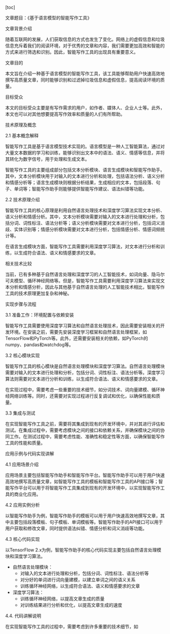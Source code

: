 
[toc]                    
                
                
文章题目：《基于语言模型的智能写作工具》

文章背景介绍

随着互联网的发展，人们获取信息的方式也发生了变化。网络上的虚假信息和垃圾信息充斥着我们的阅读环境，对于优秀的文章和内容，我们需要更加高效和智能的方式来进行筛选和识别。因此，智能写作工具的出现具有重要意义。

文章目的

本文旨在介绍一种基于语言模型的智能写作工具，该工具能够帮助用户快速高效地撰写高质量文章，同时能够识别和过滤掉垃圾信息和虚假信息，提高阅读环境的质量。

目标受众

本文的目标受众主要是有写作需求的用户，如作者、媒体人、企业人士等。此外，本文也可以对其他想要提高写作效率和质量的人们有所帮助。

技术原理及概念

2.1 基本概念解释

智能写作工具是基于语言模型技术实现的。语言模型是一种人工智能算法，通过对大量文本数据的学习和训练，能够识别出文本中的语法、语义、情感等信息，并将其转化为数字信号，用于处理和生成文本。

智能写作工具的主要组成部分包括文本分析模块、语言生成模块和智能写作助手。其中，文本分析模块用于对输入的文本进行分析和处理，包括语法分析、语义分析和情感分析等；语言生成模块则根据分析结果，生成相应的文本，包括段落、句子、单词等；智能写作助手则能够提供智能写作建议、语法纠错等功能。

2.2 技术原理介绍

智能写作工具的核心原理是利用自然语言处理技术和深度学习算法实现文本分析、语义分析和情感分析。其中，文本分析模块需要对输入的文本进行处理和分析，包括分词、词性标注、语法分析等；语义分析模块需要对文本进行分析，包括词义消歧、实体识别等；情感分析模块需要对文本进行分析，包括情感分析、情感词频统计等。

在语言生成模块方面，智能写作工具需要利用深度学习算法，对文本进行分析和训练，以生成符合语法、语义和情感要求的文章。

相关技术比较

当前，已有多种基于自然语言处理和深度学习的人工智能技术，如词向量、隐马尔可夫模型、循环神经网络等。但是，智能写作工具需要利用深度学习算法来实现文本分析和情感分析，因此与其他基于自然语言处理的人工智能技术相比，智能写作工具的技术原理更加复杂和神秘。

实现步骤与流程

3.1 准备工作：环境配置与依赖安装

智能写作工具需要使用深度学习算法和自然语言处理技术，因此需要安装相关的开发环境。在安装之前，需要先安装深度学习框架和自然语言处理框架，如TensorFlow和PyTorch等。此外，还需要安装相关的依赖，如PyTorch的numpy、pandas和watchdog等。

3.2 核心模块实现

智能写作工具的核心模块是自然语言处理模块和深度学习算法。自然语言处理模块需要对输入的文本进行处理和分析，包括分词、词性标注、语法分析等。深度学习算法则需要对文本进行分析和训练，以生成符合语法、语义和情感要求的文章。

在实现过程中，需要考虑一些重要的技术细节，如分词技术、词向量建模、循环神经网络训练等。同时，还需要对实现过程进行反复调试和优化，以确保性能和质量。

3.3 集成与测试

在实现智能写作工具之前，需要将其集成到现有的开发环境中，并对其进行评估和测试。在集成过程中，需要考虑模块之间的接口和依赖关系，并确保模块之间的协同工作。在测试过程中，需要考虑性能、准确性和稳定性等方面，以确保智能写作工具的性能和质量。

应用示例与代码实现讲解

4.1 应用场景介绍

应用场景主要包括智能写作助手和智能写作平台。智能写作助手可以用于用户快速高效地撰写高质量文章，如智能写作工具的模板和智能写作工具的API接口等；智能写作平台可以用于将智能写作工具集成到现有的开发环境中，以实现智能写作工具的商业化应用。

4.2 应用实例分析

以智能写作助手为例，智能写作助手的模板可以用于用户快速高效地撰写文章，其中主要包括段落模板、句子模板、单词模板等。智能写作助手的API接口可以用于用户获取和修改文章，同时提供语法纠错、情感分析和词义消歧等功能。

4.3 核心代码实现

以TensorFlow 2.x为例，智能写作助手的核心代码实现主要包括自然语言处理模块和深度学习算法。

- 自然语言处理模块：
	* 对输入的文本进行处理和分析，包括分词、词性标注、语法分析等
	* 对分好的单词进行词向量建模，以建立单词之间的语义关系
	* 训练循环神经网络，以生成符合语法、语义和情感要求的文章
- 深度学习算法：
	* 训练循环神经网络，以提高文章生成的质量
	* 对训练结果进行分析和优化，以提高文章生成的速度

4.4. 代码讲解说明

在实现智能写作工具的过程中，需要考虑到许多重要的技术细节，如

